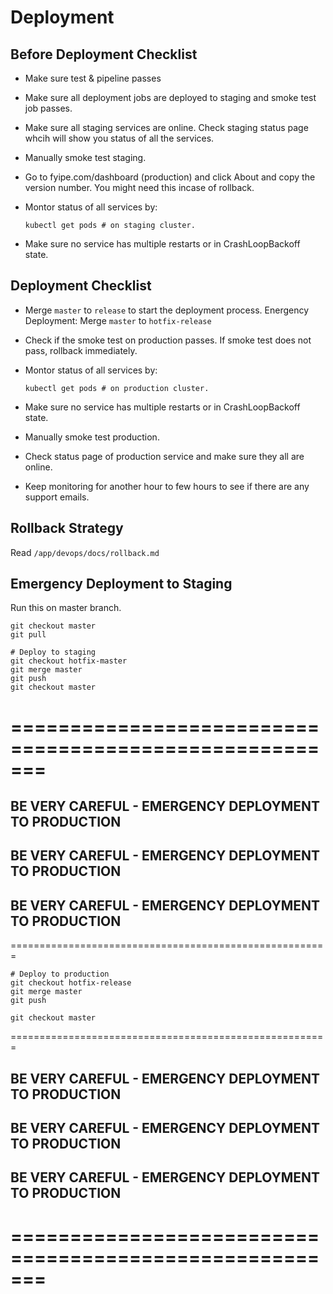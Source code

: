 # Deployment

## Before Deployment Checklist

-   Make sure test & pipeline passes
-   Make sure all deployment jobs are deployed to staging and smoke test job passes.
-   Make sure all staging services are online. Check staging status page whcih will show you status of all the services.
-   Manually smoke test staging.
-   Go to fyipe.com/dashboard (production) and click About and copy the version number. You might need this incase of rollback.
-   Montor status of all services by:

    ```
    kubectl get pods # on staging cluster.
    ```

-   Make sure no service has multiple restarts or in CrashLoopBackoff state.

## Deployment Checklist

-   Merge `master` to `release` to start the deployment process. Energency Deployment: Merge `master` to `hotfix-release`
-   Check if the smoke test on production passes. If smoke test does not pass, rollback immediately.
-   Montor status of all services by:

    ```
    kubectl get pods # on production cluster.
    ```

-   Make sure no service has multiple restarts or in CrashLoopBackoff state.

-   Manually smoke test production.
-   Check status page of production service and make sure they all are online.
-   Keep monitoring for another hour to few hours to see if there are any support emails.

## Rollback Strategy

Read `/app/devops/docs/rollback.md`

## Emergency Deployment to Staging

Run this on master branch.

```
git checkout master
git pull

# Deploy to staging
git checkout hotfix-master
git merge master
git push
git checkout master
```

# =======================================================

## BE VERY CAREFUL - EMERGENCY DEPLOYMENT TO PRODUCTION

## BE VERY CAREFUL - EMERGENCY DEPLOYMENT TO PRODUCTION

## BE VERY CAREFUL - EMERGENCY DEPLOYMENT TO PRODUCTION

=======================================================

```
# Deploy to production
git checkout hotfix-release
git merge master
git push

git checkout master
```

=======================================================

## BE VERY CAREFUL - EMERGENCY DEPLOYMENT TO PRODUCTION

## BE VERY CAREFUL - EMERGENCY DEPLOYMENT TO PRODUCTION

## BE VERY CAREFUL - EMERGENCY DEPLOYMENT TO PRODUCTION

# =======================================================
